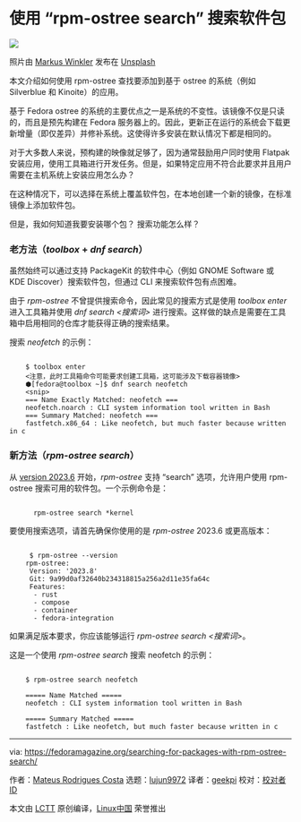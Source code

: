 [#]: subject: "Searching for packages with ‘rpm-ostree search’"
[#]: via: "https://fedoramagazine.org/searching-for-packages-with-rpm-ostree-search/"
[#]: author: "Mateus Rodrigues Costa https://fedoramagazine.org/author/mateusrodcosta/"
[#]: collector: "lujun9972/lctt-scripts-1700446145"
[#]: translator: "geekpi"
[#]: reviewer: " "
[#]: publisher: " "
[#]: url: " "

使用 “rpm-ostree search” 搜索软件包
======

![][1]

照片由 [Markus Winkler][2] 发布在 [Unsplash][3]

本文介绍如何使用 rpm-ostree 查找要添加到基于 ostree 的系统（例如 Silverblue 和 Kinoite）的应用。

基于 Fedora ostree 的系统的主要优点之一是系统的不变性。该镜像不仅是只读的，而且是预先构建在 Fedora 服务器上的。因此，更新正在运行的系统会下载更新增量（即仅差异）并修补系统。这使得许多安装在默认情况下都是相同的。

对于大多数人来说，预构建的映像就足够了，因为通常鼓励用户同时使用 Flatpak 安装应用，使用工具箱进行开发任务。但是，如果特定应用不符合此要求并且用户需要在主机系统上安装应用怎么办？

在这种情况下，可以选择在系统上覆盖软件包，在本地创建一个新的镜像，在标准镜像上添加软件包。

但是，我如何知道我要安装哪个包？ 搜索功能怎么样？

### 老方法（_toolbox_ \+ _dnf search_）

虽然始终可以通过支持 PackageKit 的软件中心（例如 GNOME Software 或 KDE Discover）搜索软件包，但通过 CLI 来搜索软件包有点困难。

由于 _rpm-ostree_ 不曾提供搜索命令，因此常见的搜索方式是使用 _toolbox enter_ 进入工具箱并使用 _dnf search <搜索词>_ 进行搜索。这样做的缺点是需要在工具箱中启用相同的仓库才能获得正确的搜索结果。

搜索 _neofetch_ 的示例：

```

    $ toolbox enter
    <注意，此时工具箱命令可能要求创建工具箱，这可能涉及下载容器镜像> 
    ⬢[fedora@toolbox ~]$ dnf search neofetch
    <snip>
    === Name Exactly Matched: neofetch ===
    neofetch.noarch : CLI system information tool written in Bash
    === Summary Matched: neofetch ===
    fastfetch.x86_64 : Like neofetch, but much faster because written in c

```

### 新方法（_rpm-ostree search_）

从 [version 2023.6][4] 开始，_rpm-ostree_ 支持 “search” 选项，允许用户使用 rpm-ostree 搜索可用的软件包。一个示例命令是：

````

      rpm-ostree search *kernel

````

要使用搜索选项，请首先确保你使用的是 _rpm-ostree_ 2023.6 或更高版本：

````

     $ rpm-ostree --version
    rpm-ostree:
     Version: '2023.8'
     Git: 9a99d0af32640b234318815a256a2d11e35fa64c
     Features:
      - rust
      - compose
      - container
      - fedora-integration

````

如果满足版本要求，你应该能够运行 _rpm-ostree search <搜索词>_。

这是一个使用 _rpm-ostree search_ 搜索 neofetch 的示例：

```

    $ rpm-ostree search neofetch

    ===== Name Matched =====
    neofetch : CLI system information tool written in Bash

    ===== Summary Matched =====
    fastfetch : Like neofetch, but much faster because written in c

```

--------------------------------------------------------------------------------

via: https://fedoramagazine.org/searching-for-packages-with-rpm-ostree-search/

作者：[Mateus Rodrigues Costa][a]
选题：[lujun9972][b]
译者：[geekpi](https://github.com/geekpi)
校对：[校对者ID](https://github.com/校对者ID)

本文由 [LCTT](https://github.com/LCTT/TranslateProject) 原创编译，[Linux中国](https://linux.cn/) 荣誉推出

[a]: https://fedoramagazine.org/author/mateusrodcosta/
[b]: https://github.com/lujun9972
[1]: https://fedoramagazine.org/wp-content/uploads/2023/11/rpm-ostree_search-816x345.jpg
[2]: https://unsplash.com/@markuswinkler?utm_content=creditCopyText&utm_medium=referral&utm_source=unsplash
[3]: https://unsplash.com/photos/magnifying-glass-on-white-table-afW1hht0NSs?utm_content=creditCopyText&utm_medium=referral&utm_source=unsplash
[4]: https://github.com/coreos/rpm-ostree/releases/tag/v2023.6

